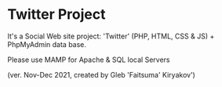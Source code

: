 # Twitter Project

It's a Social Web site project: 'Twitter' (PHP, HTML, CSS & JS) + PhpMyAdmin data base.

Please use MAMP for Apache & SQL local Servers

(ver. Nov-Dec 2021, created by Gleb 'Faitsuma' Kiryakov')

